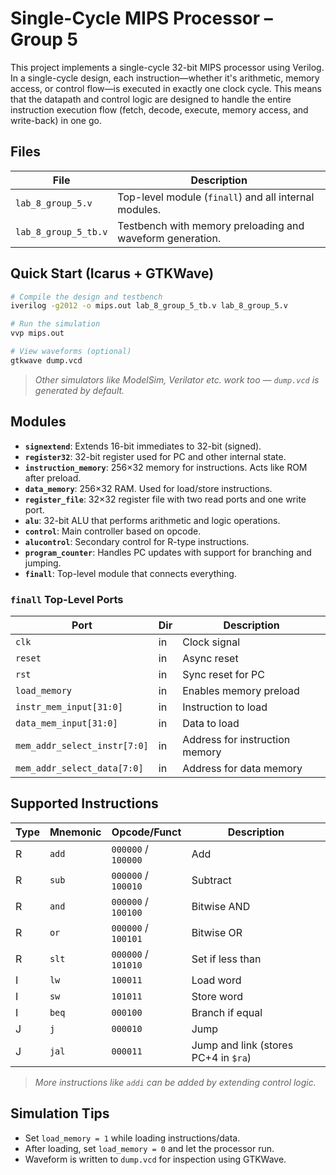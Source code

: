 # Single-Cycle MIPS Processor – Group 5
This project implements a single-cycle 32-bit MIPS processor using Verilog. In a single-cycle design, each instruction—whether it's arithmetic, memory access, or control flow—is executed in exactly one clock cycle. This means that the datapath and control logic are designed to handle the entire instruction execution flow (fetch, decode, execute, memory access, and write-back) in one go.


## Files

| File | Description |
|------|-------------|
| `lab_8_group_5.v` | Top-level module (`finall`) and all internal modules. |
| `lab_8_group_5_tb.v` | Testbench with memory preloading and waveform generation. |

##  Quick Start (Icarus + GTKWave)

```bash
# Compile the design and testbench
iverilog -g2012 -o mips.out lab_8_group_5_tb.v lab_8_group_5.v

# Run the simulation
vvp mips.out

# View waveforms (optional)
gtkwave dump.vcd
```

> *Other simulators like ModelSim, Verilator etc. work too — `dump.vcd` is generated by default.*



##  Modules

- **`signextend`**: Extends 16-bit immediates to 32-bit (signed).
- **`register32`**: 32-bit register used for PC and other internal state.
- **`instruction_memory`**: 256×32 memory for instructions. Acts like ROM after preload.
- **`data_memory`**: 256×32 RAM. Used for load/store instructions.
- **`register_file`**: 32×32 register file with two read ports and one write port.
- **`alu`**: 32-bit ALU that performs arithmetic and logic operations.
- **`control`**: Main controller based on opcode.
- **`alucontrol`**: Secondary control for R-type instructions.
- **`program_counter`**: Handles PC updates with support for branching and jumping.
- **`finall`**: Top-level module that connects everything.

### `finall` Top-Level Ports

| Port | Dir | Description |
|------|-----|-------------|
| `clk` | in | Clock signal |
| `reset` | in | Async reset |
| `rst` | in | Sync reset for PC |
| `load_memory` | in | Enables memory preload |
| `instr_mem_input[31:0]` | in | Instruction to load |
| `data_mem_input[31:0]` | in | Data to load |
| `mem_addr_select_instr[7:0]` | in | Address for instruction memory |
| `mem_addr_select_data[7:0]` | in | Address for data memory |

##  Supported Instructions

| Type | Mnemonic | Opcode/Funct | Description |
|------|----------|--------------|-------------|
| R | `add` | `000000` / `100000` | Add |
| R | `sub` | `000000` / `100010` | Subtract |
| R | `and` | `000000` / `100100` | Bitwise AND |
| R | `or`  | `000000` / `100101` | Bitwise OR |
| R | `slt` | `000000` / `101010` | Set if less than |
| I | `lw`  | `100011` | Load word |
| I | `sw`  | `101011` | Store word |
| I | `beq` | `000100` | Branch if equal |
| J | `j`   | `000010` | Jump |
| J | `jal` | `000011` | Jump and link (stores PC+4 in `$ra`) |

> *More instructions like `addi` can be added by extending control logic.*

## Simulation Tips

- Set `load_memory = 1` while loading instructions/data.
- After loading, set `load_memory = 0` and let the processor run.
- Waveform is written to `dump.vcd` for inspection using GTKWave.




